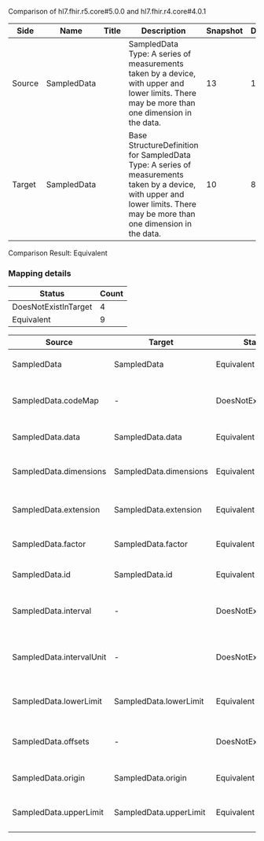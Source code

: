 Comparison of hl7.fhir.r5.core#5.0.0 and hl7.fhir.r4.core#4.0.1

| Side | Name | Title | Description | Snapshot | Differential |
| --- | --- | --- | --- | --- | --- |
| Source | SampledData |  | SampledData Type: A series of measurements taken by a device, with upper and lower limits. There may be more than one dimension in the data. | 13 | 11 |
| Target | SampledData |  | Base StructureDefinition for SampledData Type: A series of measurements taken by a device, with upper and lower limits. There may be more than one dimension in the data. | 10 | 8 |


Comparison Result: Equivalent


### Mapping details

| Status | Count |
| ------ | ----- |
DoesNotExistInTarget | 4 |
Equivalent | 9 |


| Source | Target | Status | Message |
| ------ | ------ | ------ | ------- |
| SampledData | SampledData | Equivalent | R5 `SampledData` maps as Equivalent to R4 `SampledData` |
| SampledData.codeMap | - | DoesNotExistInTarget | R5 `SampledData.codeMap` does not appear in the target and has no mapping for `SampledData`. |
| SampledData.data | SampledData.data | Equivalent | R5 `SampledData.data` maps as Equivalent to R4 `SampledData.data` |
| SampledData.dimensions | SampledData.dimensions | Equivalent | R5 `SampledData.dimensions` maps as Equivalent to R4 `SampledData.dimensions` |
| SampledData.extension | SampledData.extension | Equivalent | R5 `SampledData.extension` maps as Equivalent to R4 `SampledData.extension` |
| SampledData.factor | SampledData.factor | Equivalent | R5 `SampledData.factor` maps as Equivalent to R4 `SampledData.factor` |
| SampledData.id | SampledData.id | Equivalent | R5 `SampledData.id` maps as Equivalent to R4 `SampledData.id` |
| SampledData.interval | - | DoesNotExistInTarget | R5 `SampledData.interval` does not appear in the target and has no mapping for `SampledData`. |
| SampledData.intervalUnit | - | DoesNotExistInTarget | R5 `SampledData.intervalUnit` does not appear in the target and has no mapping for `SampledData`. |
| SampledData.lowerLimit | SampledData.lowerLimit | Equivalent | R5 `SampledData.lowerLimit` maps as Equivalent to R4 `SampledData.lowerLimit` |
| SampledData.offsets | - | DoesNotExistInTarget | R5 `SampledData.offsets` does not appear in the target and has no mapping for `SampledData`. |
| SampledData.origin | SampledData.origin | Equivalent | R5 `SampledData.origin` maps as Equivalent to R4 `SampledData.origin` |
| SampledData.upperLimit | SampledData.upperLimit | Equivalent | R5 `SampledData.upperLimit` maps as Equivalent to R4 `SampledData.upperLimit` |

